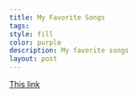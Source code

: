 ```yaml
---
title: My Favorite Songs
tags: 
style: fill
color: purple
description: My favorite songs
layout: post
---
```


[This link](_data/_posts/songs/songs.html)
